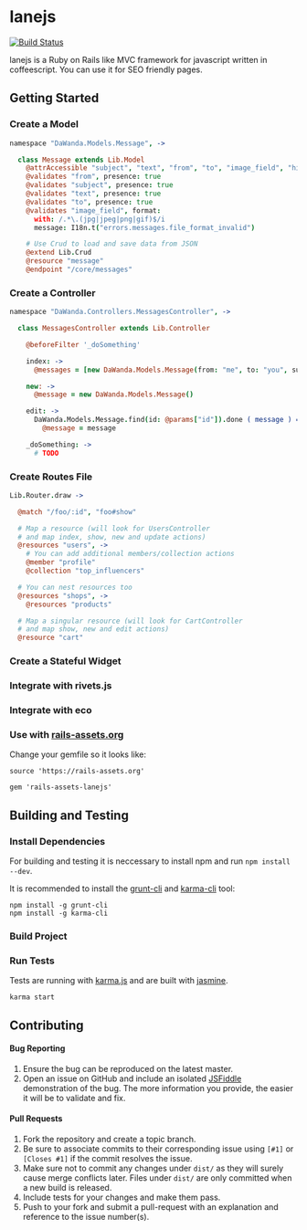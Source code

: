 # lanejs
[![Build Status](https://travis-ci.org/dawanda/lanejs.svg?branch=master)](https://travis-ci.org/dawanda/lanejs)

lanejs is a Ruby on Rails like MVC framework for javascript written in coffeescript. You can use it for SEO friendly pages.

## Getting Started

### Create a Model
```coffee
namespace "DaWanda.Models.Message", ->

  class Message extends Lib.Model
    @attrAccessible "subject", "text", "from", "to", "image_field", "hidden", "subject_type", "subject_id"
    @validates "from", presence: true
    @validates "subject", presence: true
    @validates "text", presence: true
    @validates "to", presence: true
    @validates "image_field", format:
      with: /.*\.(jpg|jpeg|png|gif)$/i
      message: I18n.t("errors.messages.file_format_invalid")

    # Use Crud to load and save data from JSON
    @extend Lib.Crud
    @resource "message"
    @endpoint "/core/messages"
```

### Create a Controller
```coffee
namespace "DaWanda.Controllers.MessagesController", ->

  class MessagesController extends Lib.Controller

    @beforeFilter '_doSomething'

    index: ->
      @messages = [new DaWanda.Models.Message(from: "me", to: "you", subject: "i like you", text: "really <3")]

    new: ->
      @message = new DaWanda.Models.Message()

    edit: ->
      DaWanda.Models.Message.find(id: @params["id"]).done ( message ) =>
        @message = message

    _doSomething: ->
      # TODO

```

### Create Routes File
```coffee
Lib.Router.draw ->

  @match "/foo/:id", "foo#show"

  # Map a resource (will look for UsersController
  # and map index, show, new and update actions)
  @resources "users", ->
    # You can add additional members/collection actions
    @member "profile"
    @collection "top_influencers"

  # You can nest resources too
  @resources "shops", ->
    @resources "products"

  # Map a singular resource (will look for CartController
  # and map show, new and edit actions)
  @resource "cart"
```

### Create a Stateful Widget
### Integrate with rivets.js
### Integrate with eco
### Use with [rails-assets.org](https://rails-assets.org/)
Change your gemfile so it looks like:
```
source 'https://rails-assets.org'

gem 'rails-assets-lanejs'
```

## Building and Testing

### Install Dependencies
For building and testing it is neccessary to install npm and run `npm install --dev`.

It is recommended to install the [grunt-cli](https://github.com/gruntjs/grunt-cli) and [karma-cli](https://github.com/karma-runner/karma-cli) tool:
```
npm install -g grunt-cli
npm install -g karma-cli
```

### Build Project

### Run Tests
Tests are running with [karma.js](http://karma-runner.github.io/) and are built with [jasmine](http://jasmine.github.io/).
```
karma start
```

## Contributing

#### Bug Reporting

1. Ensure the bug can be reproduced on the latest master.
2. Open an issue on GitHub and include an isolated [JSFiddle](http://jsfiddle.net/) demonstration of the bug. The more information you provide, the easier it will be to validate and fix.

#### Pull Requests

1. Fork the repository and create a topic branch.
2. Be sure to associate commits to their corresponding issue using `[#1]` or `[Closes #1]` if the commit resolves the issue.
3. Make sure not to commit any changes under `dist/` as they will surely cause merge conflicts later. Files under `dist/` are only committed when a new build is released.
4. Include tests for your changes and make them pass.
5. Push to your fork and submit a pull-request with an explanation and reference to the issue number(s).